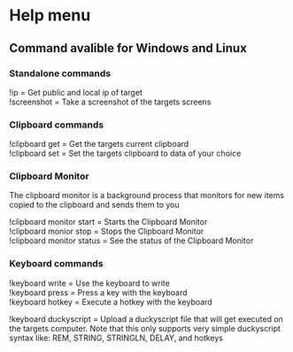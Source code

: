 # Help menu

## Command avalible for Windows and Linux

### Standalone commands
!ip = Get public and local ip of target  
!screenshot = Take a screenshot of the targets screens  

### Clipboard commands
!clipboard get = Get the targets current clipboard  
!clipboard set = Set the targets clipboard to data of your choice  

### Clipboard Monitor
The clipboard monitor is a background process that monitors for new items copied to the clipboard and sends them to you

!clipboard monitor start = Starts the Clipboard Monitor  
!clipboard monior stop = Stops the Clipboard Monitor  
!clipboard monitor status = See the status of the Clipboard Monitor  

### Keyboard commands

!keyboard write = Use the keyboard to write  
!keyboard press = Press a key with the keyboard  
!keyboard hotkey = Execute a hotkey with the keyboard  

!keyboard duckyscript = Upload a duckyscript file that will get executed on the targets computer. Note that this only supports very simple duckyscript syntax like: REM, STRING, STRINGLN, DELAY, and hotkeys

